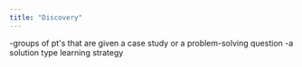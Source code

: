 ```yaml
---
title: "Discovery"
---
```

-groups of pt's that are given a case study or a problem-solving question
-a solution type learning strategy

